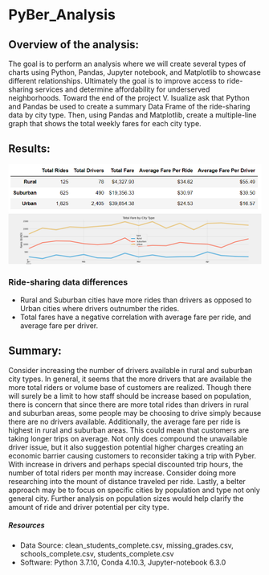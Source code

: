 # PyBer_Analysis

## Overview of the analysis:
The goal is to perform an analysis where we will create several types of charts using Python, Pandas, Jupyter notebook, and Matplotlib to showcase different relationships. Ultimately the goal is to improve access to ride-sharing services and determine affordability for underserved neighborhoods. Toward the end of the project V. Isualize ask that Python and Pandas be used to create a summary Data Frame of the ride-sharing data by city type. Then, using Pandas and Matplotlib, create a multiple-line graph that shows the total weekly fares for each city type. 

## Results:
![alt text](https://github.com/kwporras/PyBer_Analysis/blob/6fcdc66395276434e91e8e08afbb87790e0f89da/analysis/summary_dataframe.PNG)
![alt text](https://github.com/kwporras/PyBer_Analysis/blob/6fcdc66395276434e91e8e08afbb87790e0f89da/analysis/PyBer_fare_summary.png)

### Ride-sharing data differences 
  - Rural and Suburban cities have more rides than drivers as opposed to Urban cities where drivers outnumber the rides.
  - Total fares have a negative correlation with average fare per ride, and average fare per driver.
 
## Summary:
Consider increasing the number of drivers available in rural and suburban city types. In general, it seems that the more drivers that are available the more total riders or volume base of customers are realized. Though there will surely be a limit to how staff should be increase based on population, there is concern that since there are more total rides than drivers in rural and suburban areas, some people may be choosing to drive simply because there are no drivers available. Additionally, the average fare per ride is highest in rural and suburban areas. This could mean that customers are taking longer trips on average. Not only does compound the unavailable driver issue, but it also suggestion potential higher charges creating an economic barrier causing customers to reconsider taking a trip with Pyber. With increase in drivers and perhaps special discounted trip hours, the number of total riders per month may increase. Consider doing more researching into the mount of distance traveled per ride. Lastly, a belter approach may be to focus on specific cities by population and type not only general city. Further analysis on population sizes would help clarify the amount of ride and driver potential per city type.


##### Resources
- Data Source: clean_students_complete.csv, missing_grades.csv, schools_complete.csv, students_complete.csv
- Software: Python 3.7.10, Conda 4.10.3, Jupyter-notebook 6.3.0
